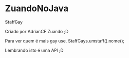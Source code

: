 # ZuandoNoJava
StaffGay

Criado por AdrianCF Zuando ;D

Para ver quem é mais gay use.
StaffGays.umstaff().nome();

Lembrando isto é uma API ;D

